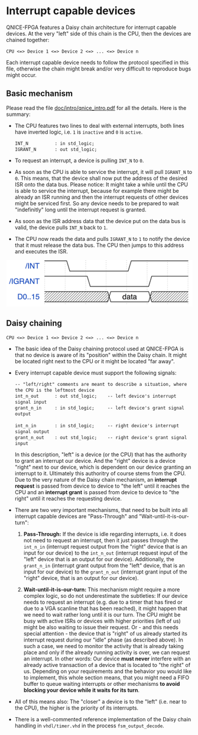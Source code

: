 Interrupt capable devices
=========================

QNICE-FPGA features a Daisy chain architecture for interrupt capable devices.
At the very "left" side of this chain is the CPU, then the devices are
chained together:

```
CPU <=> Device 1 <=> Device 2 <=> ... <=> Device n
```

Each interrupt capable device needs to follow the protocol specified in this
file, otherwise the chain might break and/or very difficult to reproduce
bugs might occur.

Basic mechanism
---------------

Please read the file [doc/intro/qnice_intro.pdf](intro/qnice_intro.pdf) for
all the details. Here is the summary:

* The CPU features two lines to deal with external interrupts, both lines have
  inverted logic, i.e. `1` is `inactive` and `0` is `active`.
  ```
  INT_N          : in std_logic;
  IGRANT_N       : out std_logic;  
  ```

* To request an interrupt, a device is pulling `INT_N` to `0`.

* As soon as the CPU is able to service the interrupt, it will pull
  `IGRANT_N` to `0`. This means, that the device shall now put the address of
  the desired ISR onto the data bus. Please notice: It might take a while
  until the CPU is able to service the interrupt, because for example there
  might be already an ISR running and then the interrupt requests of other
  devices might be serviced first. So any device needs to be prepared to
  wait "indefinitly" long until the interrupt request is granted.

* As soon as the ISR address data that the device put on the data bus is
  valid, the device pulls `INT_N` back to `1`.

* The CPU now reads the data and pulls `IGRANT_N` to `1` to notify the device
  that it must release the data bus. The CPU then jumps to this address and
  executes the ISR.

![Interrupt_Timing](intro/interrupt_timing.jpg)

Daisy chaining
--------------

```
CPU <=> Device 1 <=> Device 2 <=> ... <=> Device n
```

* The basic idea of the Daisy chaining protocol used at QNICE-FPGA is that
  no device is aware of its "position" within the Daisy chain. It might be
  located right next to the CPU or it might be located "far away".

* Every interrupt capable device must support the following signals:
  ```
  -- "left/right" comments are meant to describe a situation, where the CPU is the leftmost device
  int_n_out      : out std_logic;    -- left device's interrupt signal input
  grant_n_in     : in std_logic;     -- left device's grant signal output

  int_n_in       : in std_logic;     -- right device's interrupt signal output
  grant_n_out    : out std_logic;    -- right device's grant signal input  
  ```
  In this description, "left" is a device (or the CPU) that has the authority
  to grant an interrupt our device. And the "right" device is a device "right"
  next to our device, which is dependent on our device granting an interrupt
  to it. Ultimately this authoritry of course stems from the CPU. Due to the
  very nature of the Daisy chain mechanism, an **interrupt request** is passed
  from device to device to "the left" until it reaches the CPU and
  an **interrupt grant** is passed from device to device to "the right" until
  it reaches the requesting device.

* There are two very important mechanisms, that need to be built into all
  interrupt capable devices are "Pass-Through" and
  "Wait-until-it-is-our-turn":


  1. **Pass-Through:** If the device is idle regarding interrupts, i.e. it
     does not need to request an interrupt, then it just passes through the
     `int_n_in` (interrupt request output from the "right" device that is an
     input for our device) to the `int_n_out` (interrupt request input of the
     "left" device that is an output for our device). Additionally, the
     `grant_n_in` (interrupt grant output from the "left" device, that is
     an input for our device) to the `grant_n_out` (interrupt grant input
     of the "right" device, that is an output for our device).

  2. **Wait-until-it-is-our-turn:** This mechanism might require a more
    complex logic, so do not underestimate the subtleties: If our device needs
    to request an interrupt (e.g. due to a timer that has fired or due to a
    VGA scanline that has been reached), it might happen that we need to wait
    rather long until it is our turn. The CPU might be busy with active ISRs
    or devices with higher priorities (left of us) might be also waiting
    to issue their request.
    Or - and this needs special attention - the device that is "right" of us
    already started its interrupt request during our "idle" phase (as
    described above). In such a case, we need to monitor the activity that is
    already taking place and only if the already running activity is over, we
    can request an interrupt. In other words: Our device **must never**
    interfere with an already active transaction of a device that is located
    to "the right" of us.
    Depending on your requirements and the behavior you would like to
    implement, this whole section means, that you might need a FIFO buffer
    to queue waiting interrupts or other mechanisms **to avoid blocking your
    device while it waits for its turn**.

* All of this means also: The "closer" a device is to the "left" (i.e. near
  to the CPU), the higher is the priority of its interrupts.

* There is a well-commented reference implementation of the Daisy chain
  handling in `vhdl/timer.vhd` in the process `fsm_output_decode`.
